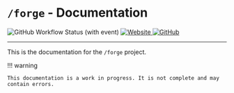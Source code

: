 # `/forge` - Documentation

![GitHub Workflow Status (with event)](https://img.shields.io/github/actions/workflow/status/xavier2p/wiki/documentation.yml?style=for-the-badge&logo=github-actions&label=docs)
[![Website](https://img.shields.io/website?up_message=UP&down_message=DOWN&url=https%3A%2F%2Fxavier2p.github.io%2Fwiki&style=for-the-badge&logo=mdbook)
](https://xavier2p.github.io/wiki)
[![GitHub](https://img.shields.io/github/license/xavier2p/wiki?style=for-the-badge&logo=github&color=yellow)
](./LICENSE.md)

---

This is the documentation for the `/forge` project.

!!! warning

    This documentation is a work in progress. It is not complete and may contain errors.
